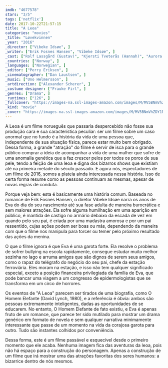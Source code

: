 ```yaml
---
imdb: "4677578"
stars: "3/5"
tags: ['netflix']
date: 2017-10-22T21:57:15
title: "A Leoa"
categories: "movies"
_title: "Løvekvinnen"
_year: "2016"
_director: ["Vibeke Idsøe", ]
_writer: ["Erik Fosnes Hansen", "Vibeke Idsøe", ]
_cast: ["Rolf Lassgård (Gustav)", "Kjersti Tveterås (Hannah)", "Aurora Lindseth-Løkka (Eva)", "Mathilde Thomine Storm (Eva)", "Ida Ursin-Holm (Eva)", "Karen-Lise Mynster (Mrs. Birgerson)", "Lars Knutzon (Professor Stroem)", "Kåre Conradi (Jahnn)", "Rolf Kristian Larsen (Sparky)", ]
_countries: ["Norway", ]
_languages: ["Norwegian", ]
_editor: ["Perry Eriksen", ]
_cinematographer: ["Dan Laustsen", ]
_music: ["Uno Helmersson", ]
_artdirection: ["Alexander Scherer", ]
_costume designer: ["Frauke Firl", ]
_genres: ["Drama", ]
_runtimes: ["126", ]
_fullcover: "https://images-na.ssl-images-amazon.com/images/M/MV5BNmVhZDY1NDUtN2UzNS00MWViLWEyZjItNmNmODBlOWNhNmYxXkEyXkFqcGdeQXVyNjUxODU0NzU@.jpg"
_kind: "movie"
_cover: "https://images-na.ssl-images-amazon.com/images/M/MV5BNmVhZDY1NDUtN2UzNS00MWViLWEyZjItNmNmODBlOWNhNmYxXkEyXkFqcGdeQXVyNjUxODU0NzU@._V1._SX93_SY140_.jpg"
---
```

A Leoa é um filme norueguês que passaria despercebido não fosse sua produção cara e sua característica peculiar: ser um filme sobre um caso anormal que no fundo é a história da vida de uma pessoa que, independente de sua situação física, parece estar muito bem obrigado. Dessa forma, a grande "atração" do filme é servir de isca para o grande público comprar a ideia de acompanhar a vida de uma mulher que sofre de uma anomalia genética que a faz crescer pelos por todos os poros de sua pele, tendo a feição de uma leoa e digna dos bizarros shows que existiam até na primeira metade do século passado. E agora nós, espectadores de um filme de 2016, somos a plateia ainda interessada nessa história. Isso de certa forma resume como as pessoas continuam as mesmas, apesar de novas regras de conduta.

Porque veja bem: esta é basicamente uma história comum. Baseada no romance de Erik Fosnes Hansen, o diretor Vibeke Idsøe narra os anos de Eva do dia do seu nascimento até sua fase adulta de maneira burocrática e sem maiores atrações. Ela sofre alguma humilhação em uma aparição em público, é mantida de castigo no armário debaixo da escada de vez em quando pelo seu pai, é criada por uma madastra amorosa e por um pai ressentido, cujas ações podem ser boas ou más, dependendo da maneira com que o filme nos manipula para torcer ou temer pelo próximo resultado das ações da menina.

O que o filme ignora é que Eva é uma garota forte. Ela resolve o problema de sofrer bullying na escola rapidamente, consegue estudar muito melhor sozinha no lago e arruma amigos que são dignos de serem seus amigos, como o rapaz do telégrafo do negócio do seu pai, chefe da estação ferroviária. Eles moram na estação, e isso não tem qualquer significado especial, exceto a posição financeira privilegiada da família de Eva, que pode bancar uma viagem a um congresso de epidermologistas que se transforma em um circo de horrores.

Os eventos de "A Leoa" parecem ser tirados de uma biografia, como O Homem Elefante (David Lynch, 1980), e a referência é óbvia: ambos são pessoas extremamente inteligentes, dadas as oportunidades de se educarem. No entanto, O Homem Elefante de fato existiu, e Eva é apenas fruto de um romance, que parece ter sido mutilado para mostrar um drama genérico em formato de novela e sem qualquer narrativa minimamente interessante que passe de um momento na vida da corajosa garota para outro. Tudo são instantes colhidos por conveniência.

Dessa forma, este é um filme passável e esquecível desde o primeiro momento que ele acaba. Nenhuma imagem fica das aventuras da leoa, pois não há espaço para a construção do personagem. Apenas a construção de um filme que irá mostrar uma das atrações favoritas dos seres humanos: a bizarrice dentro de nós mesmos.
